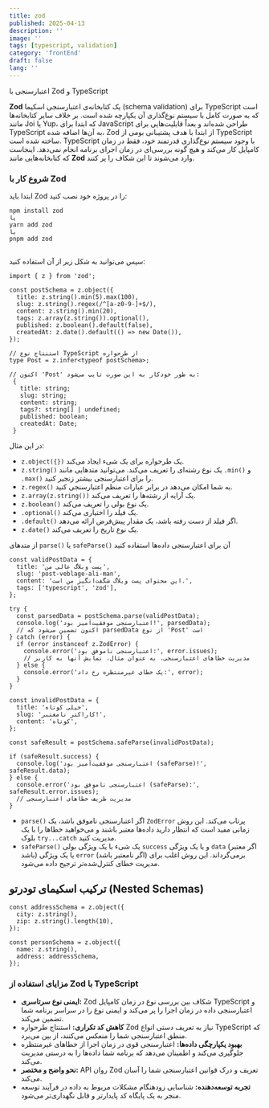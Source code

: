 ```yaml
---
title: zod
published: 2025-04-13
description: ''
image: ''
tags: [typescript, validation]
category: 'frontEnd'
draft: false
lang: ''
---
```


اعتبارسنجی با Zod و TypeScript

**Zod** یک کتابخانه‌ی اعتبارسنجی اسکیما (schema validation) برای TypeScript است که به صورت کامل با سیستم نوع‌گذاری آن یکپارچه شده است. بر خلاف سایر کتابخانه‌ها مانند Joi یا Yup، که ابتدا برای JavaScript طراحی شده‌اند و بعداً قابلیت‌هایی برای TypeScript به آن‌ها اضافه شده، Zod از ابتدا با هدف پشتیبانی بومی از TypeScript ساخته شده است.
TypeScript با وجود سیستم نوع‌گذاری قدرتمند خود، فقط در زمان کامپایل کار می‌کند و هیچ گونه بررسی‌ای در زمان اجرای برنامه انجام نمی‌دهد. اینجاست که کتابخانه‌هایی مانند **Zod** وارد می‌شوند تا این شکاف را پر کنند.

### شروع کار با Zod

ابتدا باید Zod را در پروژه خود نصب کنید:

    npm install zod
    یا
    yarn add zod
    یا
    pnpm add zod

##

سپس می‌توانید به شکل زیر از آن استفاده کنید:

    import { z } from 'zod';

    const postSchema = z.object({
      title: z.string().min(5).max(100),
      slug: z.string().regex(/^[a-z0-9-]+$/),
      content: z.string().min(20),
      tags: z.array(z.string()).optional(),
      published: z.boolean().default(false),
      createdAt: z.date().default(() => new Date()),
    });

    // استنتاج نوع TypeScript از طرحواره
    type Post = z.infer<typeof postSchema>;

    // اکنون 'Post' به طور خودکار به این صورت تایپ می‌شود:
     {
       title: string;
       slug: string;
       content: string;
       tags?: string[] | undefined;
       published: boolean;
       createdAt: Date;
     }

در این مثال:

- `z.object({})` یک طرحواره برای یک شیء ایجاد می‌کند.
- `z.string()` یک نوع رشته‌ای را تعریف می‌کند. می‌توانید متدهایی مانند `.min()` و `.max()` را برای اعتبارسنجی بیشتر زنجیر کنید.
- `z.regex()` به شما امکان می‌دهد در برابر عبارات منظم اعتبارسنجی کنید.
- `z.array(z.string())` یک آرایه از رشته‌ها را تعریف می‌کند.
- `z.boolean()` یک نوع بولی را تعریف می‌کند.
- `.optional()` یک فیلد را اختیاری می‌کند.
- `.default()` اگر فیلد از دست رفته باشد، یک مقدار پیش‌فرض ارائه می‌دهد.
- `z.date()` یک نوع تاریخ را تعریف می‌کند.

از متدهای `parse()` یا `safeParse()` آن برای اعتبارسنجی داده‌ها استفاده کنید

    const validPostData = {
      title: 'پست وبلاگ عالی من',
      slug: 'post-veblage-ali-man',
      content: 'این محتوای پست وبلاگ شگفت‌انگیز من است.',
      tags: ['typescript', 'zod'],
    };

    try {
      const parsedData = postSchema.parse(validPostData);
      console.log('اعتبارسنجی موفقیت‌آمیز بود!', parsedData);
      // اکنون تضمین می‌شود که parsedData از نوع 'Post' است
    } catch (error) {
      if (error instanceof z.ZodError) {
        console.error('اعتبارسنجی ناموفق بود:', error.issues);
        // مدیریت خطاهای اعتبارسنجی، به عنوان مثال، نمایش آنها به کاربر
      } else {
        console.error('یک خطای غیرمنتظره رخ داد:', error);
      }
    }

    const invalidPostData = {
      title: 'خیلی کوتاه',
      slug: 'کاراکتر نامعتبر!',
      content: 'کوتاه',
    };

    const safeResult = postSchema.safeParse(invalidPostData);

    if (safeResult.success) {
      console.log('اعتبارسنجی موفقیت‌آمیز بود (safeParse)!', safeResult.data);
    } else {
      console.error('اعتبارسنجی ناموفق بود (safeParse):', safeResult.error.issues);
      // مدیریت ظریف خطاهای اعتبارسنجی
    }

- `parse()` اگر اعتبارسنجی ناموفق باشد، یک `ZodError` پرتاب می‌کند. این روش زمانی مفید است که انتظار دارید داده‌ها معتبر باشند و می‌خواهید خطاها را با یک بلوک `try...catch` مدیریت کنید.
- `safeParse()` یک شیء با یک ویژگی بولی `success` و یا یک ویژگی `data` (اگر معتبر باشد) یا یک ویژگی `error` (اگر نامعتبر باشد) برمی‌گرداند. این روش اغلب برای مدیریت خطای کنترل‌شده‌تر ترجیح داده می‌شود.

## ترکیب اسکیمای تودرتو (Nested Schemas)

    const addressSchema = z.object({
      city: z.string(),
      zip: z.string().length(10),
    });

    const personSchema = z.object({
      name: z.string(),
      address: addressSchema,
    });

### مزایای استفاده از Zod با TypeScript

- **ایمنی نوع سرتاسری:** Zod شکاف بین بررسی نوع در زمان کامپایل TypeScript و اعتبارسنجی داده در زمان اجرا را پر می‌کند و ایمنی نوع را در سراسر برنامه شما تضمین می‌کند.
- **کاهش کد تکراری:** استنتاج طرحواره Zod نیاز به تعریف دستی انواع TypeScript که منطق اعتبارسنجی شما را منعکس می‌کنند، از بین می‌برد.
- **بهبود یکپارچگی داده‌ها:** اعتبارسنجی قوی در زمان اجرا از خطاهای غیرمنتظره جلوگیری می‌کند و اطمینان می‌دهد که برنامه شما داده‌ها را به درستی مدیریت می‌کند.
- **نحو واضح و مختصر:** API روان Zod تعریف و درک قوانین اعتبارسنجی شما را آسان می‌کند.
- **تجربه توسعه‌دهنده:** شناسایی زودهنگام مشکلات مربوط به داده در فرآیند توسعه منجر به یک پایگاه کد پایدارتر و قابل نگهداری‌تر می‌شود.
